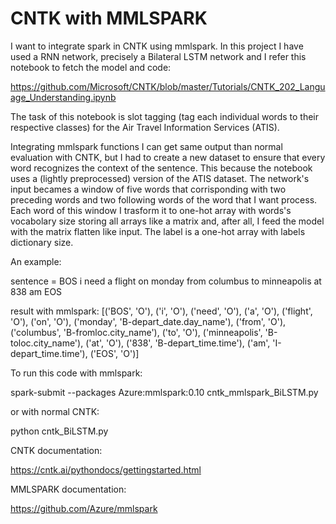 # CNTK with MMLSPARK
I want to integrate spark in CNTK using mmlspark. In this project I have used a RNN network, precisely a Bilateral LSTM network and I refer this notebook to fetch the model and code:

https://github.com/Microsoft/CNTK/blob/master/Tutorials/CNTK_202_Language_Understanding.ipynb

The task of this notebook is slot tagging (tag each individual words to their respective classes) for the Air Travel Information Services (ATIS). 

Integrating mmlspark functions I can get same output than normal evaluation with CNTK, but I had to create a new dataset to ensure that every word recognizes the context of the sentence. This because the notebook uses a (lightly preprocessed) version of the ATIS dataset. The network's input becames a window of five words that corrisponding with two preceding words and two following words of the word that I want process. 
Each word of this window I trasform it to one-hot array with words's vocabolary size storing all arrays like a matrix and, after all, I feed the model with the matrix flatten like input. The label is a one-hot array with labels dictionary size.

An example:

sentence = BOS i need a flight on monday from columbus to minneapolis at 838 am EOS

result with mmlspark:  [('BOS', 'O'), ('i', 'O'), ('need', 'O'), ('a', 'O'), ('flight', 'O'), ('on', 'O'), ('monday', 'B-depart_date.day_name'), ('from', 'O'), ('columbus', 'B-fromloc.city_name'), ('to', 'O'), ('minneapolis', 'B-toloc.city_name'), ('at', 'O'), ('838', 'B-depart_time.time'), ('am', 'I-depart_time.time'), ('EOS', 'O')]

To run this code with mmlspark:

spark-submit --packages Azure:mmlspark:0.10 cntk_mmlspark_BiLSTM.py

or with normal CNTK:

python cntk_BiLSTM.py


CNTK documentation:

https://cntk.ai/pythondocs/gettingstarted.html

MMLSPARK documentation:

https://github.com/Azure/mmlspark

